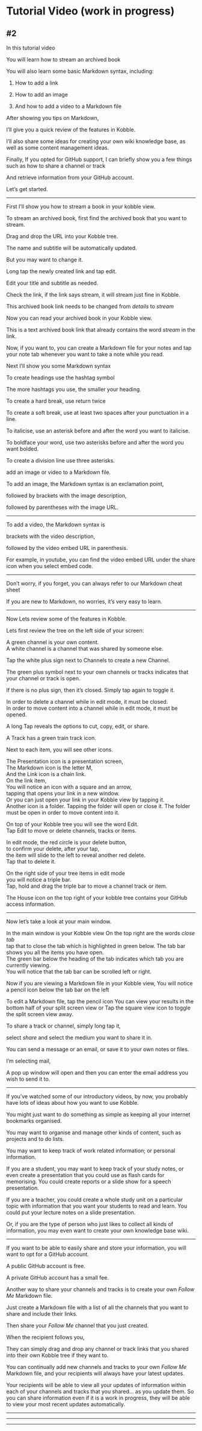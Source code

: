 # Tutorial  Video (work in progress)
## #2

In this tutorial video

You will learn how to stream an archived book

You will also learn some basic Markdown syntax, including:

1. How to add a link

2. How to add an image

3. And how to add a video to a Markdown file

After showing you tips on Markdown, 

I’ll give you a quick review of the features in Kobble.

I’ll also share some ideas for creating your own wiki knowledge base, as well as some content management ideas.

Finally, If you opted for GitHub support, I can briefly show you a few things such as how to share a channel or track

And retrieve information from your GitHub account.

Let’s get started.

***

First I’ll show you how to stream a book in your kobble view.

To stream an archived book, first find the archived book that you want to stream. 

Drag and drop the URL into your Kobble tree.

The name and subtitle will be automatically updated.

But you may want to change it.

Long tap the newly created link and tap edit.

Edit your title and subtitle as needed.

Check the link, if the link says stream, it will stream just fine in Kobble.

This archived book link needs to be changed from *details* to *stream*

Now you can read your archived book in your Kobble view.

This is a text archived book link that already contains the word *stream* in the link.

Now, if you want to, you can create a Markdown file for your notes and tap your note tab whenever you want to take a note while you read.

Next I’ll show you some Markdown syntax

To create headings use the hashtag symbol

The more hashtags you use, the smaller your heading.

To create a hard break, use return twice

To create a soft break, use at least two spaces after your punctuation in a line.  

To italicise, use an asterisk before and after the word you want to italicise.

To boldface your word, use two asterisks before and after the word you want bolded.

To create a division line use three asterisks.



add an image or video to a Markdown file.

To add an image, the Markdown syntax is an exclamation point,

followed by brackets with the image description, 

followed by parentheses with the image URL.

***

To add a video, the Markdown syntax is 

brackets with the video description, 

followed by the video embed URL in parenthesis. 

For example, in youtube, you can find the video embed URL under the share icon when you select embed code.

***

Don’t worry, if you forget, you can always refer to our Markdown cheat sheet 

If you are new to Markdown, no worries, it’s very easy to learn.


***

Now Lets review some of the features in Kobble. 

Lets first review the tree on the left side of your screen:

A green channel is your own content.  
A white channel is a channel that was shared by someone else.  

Tap the white plus sign next to Channels to create a new Channel.

The green plus symbol next to your own channels or tracks indicates that your channel or track is open.   

If there is no plus sign, then it’s closed.  Simply tap again to toggle it.

In order to delete a channel while in edit mode, it must be closed.  
In order to move content into a channel while in edit mode, it must be opened.  

A long Tap reveals the options to cut, copy, edit, or share.  

A Track has a green train track icon.  

Next to each item, you will see other icons.

The Presentation icon is a presentation screen,   
The Markdown icon is the letter M,  
And the Link icon is a chain link.  
On the link item,  
You will notice an icon with a square and an arrow,  
tapping that opens your link in a new window.  
Or you can just open your link in your Kobble view by tapping it.  
Another icon is a folder.
Tapping the folder will open or close it. The folder must be open in order to move content into it.  

On top of your Kobble tree you will see the word Edit.  
Tap Edit to move or delete channels, tracks or items.

In edit mode, the red circle is your delete button,  
to confirm your delete, after your tap,  
the item will slide to the left to reveal another red delete.  
Tap that to delete it.

On the right side of your tree items in edit mode   
you will notice a triple bar.  
Tap, hold and drag the triple bar to move a channel track or item.

The House icon on the top right of your kobble tree contains your GitHub access information.

***
Now let’s take a look at your main window.

In the main window is your
Kobble view
On the top right are the words *close tab*   
tap that to close the tab which is highlighted in green below.
The tab bar shows you all the items you have open.  
The green bar below the heading of the tab indicates which tab you are currently viewing.  
You will notice that the tab bar can be scrolled left or right.  

Now if you are viewing a Markdown file in your Kobble view,
You will notice a pencil icon below the tab bar on the left

To edit a Markdown file, tap the pencil icon
You can view your results in the bottom half of your split screen view or
Tap the square view icon to toggle the split screen view away.



To share a track or channel, simply long tap it, 

select *share* and select the medium you want to share it in. 

You can send a message or an email, or save it to your own notes or files.

I’m selecting mail,  

A pop up window will open and then you can enter the email address you wish to send it to.

***

If you’ve watched some of our introductory videos, by now, you probably have lots of ideas about how you want to use Kobble.

You might just want to do something as simple as keeping all your internet bookmarks organised.

You may want to organise and manage other kinds of content, such as projects and to do lists.

You may want to keep track of work related information; or personal information.

If you are a student, you may want to keep track of your study notes, or even create a presentation that you could use as flash cards for memorising. You could create reports or a slide show for a speech presentation.

If you are a teacher, you could create a whole study unit on a particular topic with information that you want your students to read and learn. You could put your lecture notes on a slide presentation.

Or, if you are the type of person who just likes to collect all kinds of information, you may even want to create your own knowledge base wiki.

***

If you want to be able to easily share and store your information, you will want to opt for a GitHub account.

A public GitHub account is free.

A private GitHub account has a small fee.

Another way to share your channels and tracks is to create your own *Follow Me* Markdown file.

Just create a Markdown file with a list of all the channels that you want to share and include their links.

Then share your *Follow Me* channel that you just created.

When the recipient follows you,

They can simply drag and drop any channel or track links that you shared into their own Kobble tree if they want to.

You can continually add new channels and tracks to your own *Follow Me* Markdown file, and your recipients will always have your latest updates.

Your recipients will be able to view all your updates of information within each of your channels and tracks that you shared... as you update them. So you can share information even if it is a work in progress, they will be able to view your most recent updates automatically.

***

***


***

